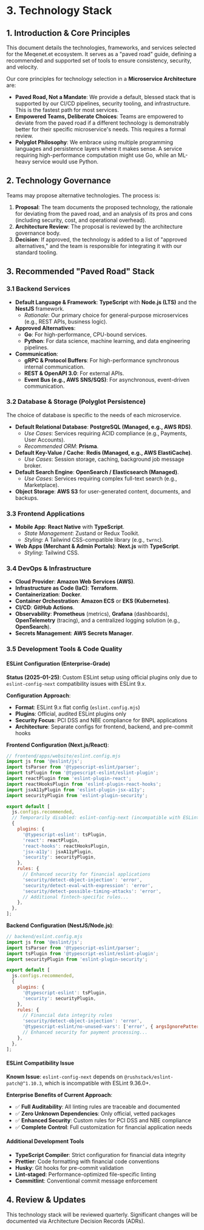 # 3. Technology Stack

## 1. Introduction & Core Principles

This document details the technologies, frameworks, and services selected for the Meqenet.et
ecosystem. It serves as a "paved road" guide, defining a recommended and supported set of tools to
ensure consistency, security, and velocity.

Our core principles for technology selection in a **Microservice Architecture** are:

- **Paved Road, Not a Mandate**: We provide a default, blessed stack that is supported by our CI/CD
  pipelines, security tooling, and infrastructure. This is the fastest path for most services.
- **Empowered Teams, Deliberate Choices**: Teams are empowered to deviate from the paved road if a
  different technology is demonstrably better for their specific microservice's needs. This requires
  a formal review.
- **Polyglot Philosophy**: We embrace using multiple programming languages and persistence layers
  where it makes sense. A service requiring high-performance computation might use Go, while an
  ML-heavy service would use Python.

## 2. Technology Governance

Teams may propose alternative technologies. The process is:

1.  **Proposal**: The team documents the proposed technology, the rationale for deviating from the
    paved road, and an analysis of its pros and cons (including security, cost, and operational
    overhead).
2.  **Architecture Review**: The proposal is reviewed by the architecture governance body.
3.  **Decision**: If approved, the technology is added to a list of "approved alternatives," and the
    team is responsible for integrating it with our standard tooling.

## 3. Recommended "Paved Road" Stack

### 3.1 Backend Services

- **Default Language & Framework**: **TypeScript** with **Node.js (LTS)** and the **NestJS**
  framework.
  - _Rationale_: Our primary choice for general-purpose microservices (e.g., REST APIs, business
    logic).
- **Approved Alternatives**:
  - **Go**: For high-performance, CPU-bound services.
  - **Python**: For data science, machine learning, and data engineering pipelines.
- **Communication**:
  - **gRPC & Protocol Buffers**: For high-performance synchronous internal communication.
  - **REST & OpenAPI 3.0**: For external APIs.
  - **Event Bus (e.g., AWS SNS/SQS)**: For asynchronous, event-driven communication.

### 3.2 Database & Storage (Polyglot Persistence)

The choice of database is specific to the needs of each microservice.

- **Default Relational Database**: **PostgreSQL (Managed, e.g., AWS RDS)**.
  - _Use Cases_: Services requiring ACID compliance (e.g., Payments, User Accounts).
  - _Recommended ORM_: **Prisma**.
- **Default Key-Value / Cache**: **Redis (Managed, e.g., AWS ElastiCache)**.
  - _Use Cases_: Session storage, caching, background job message broker.
- **Default Search Engine**: **OpenSearch / Elasticsearch (Managed)**.
  - _Use Cases_: Services requiring complex full-text search (e.g., Marketplace).
- **Object Storage**: **AWS S3** for user-generated content, documents, and backups.

### 3.3 Frontend Applications

- **Mobile App**: **React Native** with **TypeScript**.
  - _State Management_: Zustand or Redux Toolkit.
  - _Styling_: A Tailwind CSS-compatible library (e.g., `twrnc`).
- **Web Apps (Merchant & Admin Portals)**: **Next.js** with **TypeScript**.
  - _Styling_: Tailwind CSS.

### 3.4 DevOps & Infrastructure

- **Cloud Provider**: **Amazon Web Services (AWS)**.
- **Infrastructure as Code (IaC)**: **Terraform**.
- **Containerization**: **Docker**.
- **Container Orchestration**: **Amazon ECS** or **EKS (Kubernetes)**.
- **CI/CD**: **GitHub Actions**.
- **Observability**: **Prometheus** (metrics), **Grafana** (dashboards), **OpenTelemetry**
  (tracing), and a centralized logging solution (e.g., **OpenSearch**).
- **Secrets Management**: **AWS Secrets Manager**.

### 3.5 Development Tools & Code Quality

#### ESLint Configuration (Enterprise-Grade)
**Status (2025-01-25)**: Custom ESLint setup using official plugins only due to `eslint-config-next` compatibility issues with ESLint 9.x.

**Configuration Approach**:
- **Format**: ESLint 9.x flat config (`eslint.config.mjs`)
- **Plugins**: Official, audited ESLint plugins only
- **Security Focus**: PCI DSS and NBE compliance for BNPL applications
- **Architecture**: Separate configs for frontend, backend, and pre-commit hooks

**Frontend Configuration (Next.js/React)**:
```javascript
// frontend/apps/website/eslint.config.mjs
import js from '@eslint/js';
import tsParser from '@typescript-eslint/parser';
import tsPlugin from '@typescript-eslint/eslint-plugin';
import reactPlugin from 'eslint-plugin-react';
import reactHooksPlugin from 'eslint-plugin-react-hooks';
import jsxA11yPlugin from 'eslint-plugin-jsx-a11y';
import securityPlugin from 'eslint-plugin-security';

export default [
  js.configs.recommended,
  // Temporarily disabled: eslint-config-next (incompatible with ESLint 9.x)
  {
    plugins: {
      '@typescript-eslint': tsPlugin,
      'react': reactPlugin,
      'react-hooks': reactHooksPlugin,
      'jsx-a11y': jsxA11yPlugin,
      'security': securityPlugin,
    },
    rules: {
      // Enhanced security for financial applications
      'security/detect-object-injection': 'error',
      'security/detect-eval-with-expression': 'error',
      'security/detect-possible-timing-attacks': 'error',
      // Additional fintech-specific rules...
    },
  },
];
```

**Backend Configuration (NestJS/Node.js)**:
```javascript
// backend/eslint.config.mjs
import js from '@eslint/js';
import tsParser from '@typescript-eslint/parser';
import tsPlugin from '@typescript-eslint/eslint-plugin';
import securityPlugin from 'eslint-plugin-security';

export default [
  js.configs.recommended,
  {
    plugins: {
      '@typescript-eslint': tsPlugin,
      'security': securityPlugin,
    },
    rules: {
      // Financial data integrity rules
      'security/detect-object-injection': 'error',
      '@typescript-eslint/no-unused-vars': ['error', { argsIgnorePattern: '^_' }],
      // Enhanced security for payment processing...
    },
  },
];
```

#### ESLint Compatibility Issue
**Known Issue**: `eslint-config-next` depends on `@rushstack/eslint-patch@^1.10.3`, which is incompatible with ESLint 9.36.0+.

**Enterprise Benefits of Current Approach**:
- ✅ **Full Auditability**: All linting rules are traceable and documented
- ✅ **Zero Unknown Dependencies**: Only official, vetted packages
- ✅ **Enhanced Security**: Custom rules for PCI DSS and NBE compliance
- ✅ **Complete Control**: Full customization for financial application needs

#### Additional Development Tools
- **TypeScript Compiler**: Strict configuration for financial data integrity
- **Prettier**: Code formatting with financial code conventions
- **Husky**: Git hooks for pre-commit validation
- **Lint-staged**: Performance-optimized file-specific linting
- **Commitlint**: Conventional commit message enforcement

## 4. Review & Updates

This technology stack will be reviewed quarterly. Significant changes will be documented via
Architecture Decision Records (ADRs).
